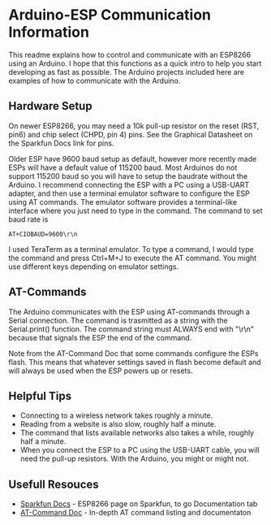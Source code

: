 # Arduino-ESP Communication Information
    
This readme explains how to control and communicate with an ESP8266 using an Arduino. I hope that this functions as a quick 
intro to help you start developing as fast as possible. The Arduino projects included here are examples of how to communicate
with the Arduino. 

## Hardware Setup

On newer ESP8266, you may need a 10k pull-up resistor on the reset (RST, pin6) and chip select (CHPD, pin 4) pins. 
See the Graphical Datasheet on the Sparkfun Docs link for pins.

Older ESP have 9600 baud setup as default, however more recently made ESPs will have a default value of 115200 baud. Most 
Arduinos do not support 115200 baud so you will have to setup the baudrate without the Arduino. I recommend connecting the ESP 
with a PC using a USB-UART adapter, and then use a terminal emulator software to configure the ESP using AT commands. The emulator 
software provides a terminal-like interface where you just need to type in the command. The command to set baud rate is
```
AT+CIOBAUD=9600\r\n
```
I used TeraTerm as a terminal emulator. To type a command, I would type the command and press Ctrl+M+J to execute the AT command.
You might use different keys depending on emulator settings.

## AT-Commands

The Arduino communicates with the ESP using AT-commands through a Serial connection. The command is trasmitted as a string with the
Serial.print() function. The command string must ALWAYS end with "\r\n" because that signals the ESP the end of the command.

Note from the AT-Command Doc that some commands configure the ESPs flash. This means that whatever settings saved in flash become
default and will always be used when the ESP powers up or resets.

## Helpful Tips
* Connecting to a wireless network takes roughly a minute.
* Reading from a website is also slow, roughly half a minute.
* The command that lists available networks also takes a while, roughly half a minute.
* When you connect the ESP to a PC using the USB-UART cable, you will need the pull-up resistors. With the Arduino, you might or might not.
    
## Usefull Resouces
* [Sparkfun Docs](https://www.sparkfun.com/products/13678) - ESP8266 page on Sparkfun, to go Documentation tab
* [AT-Command Doc](https://www.ctr-electronics.com/downloads/pdf/4A-ESP8266__AT_Instruction_Set__EN_v0.40.pdf) - In-depth AT command listing and documentaton
